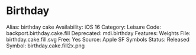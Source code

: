 # Birthday

Alias: birthday cake
Availability: iOS 16
Category: Leisure
Code: backport.birthday.cake.fill
Deprecated: mdi.birthday
Features: Weights
File: birthday.cake.fill.svg
Free: Yes
Source: Apple SF Symbols
Status: Released
Symbol: birthday.cake.fill2x.png